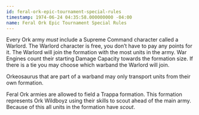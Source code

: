 ```yaml
---
id: feral-ork-epic-tournament-special-rules
timestamp: 1974-06-24 04:35:58.000000000 -04:00
name: Feral Ork Epic Tournament Special Rules
---
```

<p>Every Ork army <em>must</em> include a Supreme Command character called a Warlord. The Warlord character is free, you don&rsquo;t have to pay any points for it. The Warlord will join the formation with the most units in the army. War Engines count their starting Damage Capacity towards the formation size. If there is a tie you may choose which warband the Warlord will join.</p>

<p>Orkeosaurus that are part of a warband may only transport units from their own formation.</p>

<p>Feral Ork armies are allowed to field a Trappa formation. This formation represents Ork Wildboyz using their skills to scout ahead of the main army. Because of this all units in the formation have <em>scout</em>.</p>